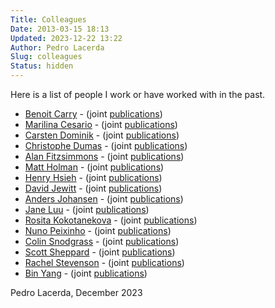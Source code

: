 ```yaml
---
Title: Colleagues
Date: 2013-03-15 18:13
Updated: 2023-12-22 13:22
Author: Pedro Lacerda
Slug: colleagues
Status: hidden
---
```


Here is a list of people I work or have worked with in the past.

-   [Benoit Carry](https://benoit.carry.free.fr/) - (joint [publications](https://goo.gl/M2pRm))
-   [Marilina Cesario](https://pure.qub.ac.uk/portal/en/persons/marilina-cesario(82fd19a5-7adb-44f9-b4fd-94337114ef2a).html) - (joint [publications](https://www.imc.leeds.ac.uk/imcarchive/2018/sessions/150/))
-   [Carsten Dominik](https://staff.fnwi.uva.nl/c.dominik/) - (joint [publications](https://tinyurl.com/ps8z7m))
-   [Christophe Dumas](https://www.linkedin.com/in/dumaschristophe) - (joint [publications](https://tinyurl.com/3a3tc7au))
-   [Alan Fitzsimmons](https://star.pst.qub.ac.uk/~af/) - (joint [publications](https://tinyurl.com/3cavn8rr))
-   [Matt Holman](https://www.cfa.harvard.edu/~mholman/) - (joint [publications](https://tinyurl.com/4c3wd2kp))
-   [Henry Hsieh](https://orcid.org/0000-0001-7225-9271) - (joint [publications](https://tinyurl.com/y8vlg23))
-   [David Jewitt](https://faculty.epss.ucla.edu/~jewitt/David_Jewitt.html) - (joint [publications](https://tinyurl.com/q3cd5h))
-   [Anders Johansen](https://portal.research.lu.se/en/persons/anders-johansen) - (joint [publications](https://tinyurl.com/yevg3d4))
-   [Jane Luu](https://www.kavliprize.org/bio/jane-luu) - (joint [publications](https://tinyurl.com/qwupyq))
-   [Rosita Kokotanekova](https://kokotanekova.wordpress.com) - (joint [publications](https://tinyurl.com/36uy9ewf))
-   [Nuno Peixinho](http://iastro.pt/ia/newStaffDetails.html?ID=286) - (joint [publications](https://tinyurl.com/qppe3f))
-   [Colin Snodgrass](https://www.roe.ac.uk/~csn/) - (joint [publications](https://tinyurl.com/y9b8939))
-   [Scott Sheppard](https://sites.google.com/carnegiescience.edu/sheppard/home) - (joint [publications](https://tinyurl.com/pjeuyj))
-   [Rachel Stevenson](https://rachelstevensondotcom.wordpress.com) - (joint [publications](https://tinyurl.com/pbpeyx))
-   [Bin Yang](https://astronomia.udp.cl/personas/bin-yang-starting-march-2022/) - (joint [publications](https://tinyurl.com/mr4eu4b4))


Pedro Lacerda, December 2023
